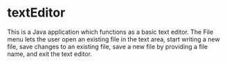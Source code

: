 # textEditor
 This is a Java application which functions as a basic text editor. 
 The File menu lets the user open an existing file in the text area, start writing a new file, 
 save changes to an existing file, save a new file by providing a file name, and exit the text editor.
